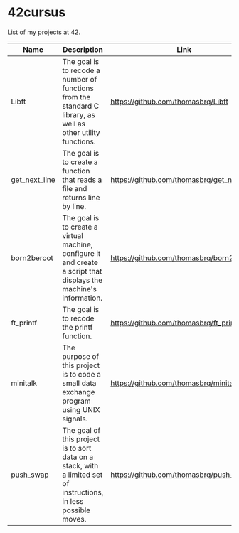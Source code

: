 # 42cursus
List of my projects at 42.

| Name          | Description                                                                                                        | Link                                       |
|---------------|--------------------------------------------------------------------------------------------------------------------|--------------------------------------------|
| Libft         | The goal is to recode a number of functions from the standard C library, as well as other utility functions.       | https://github.com/thomasbrq/Libft         |
| get_next_line | The goal is to create a function that reads a file and returns line by line.                                       | https://github.com/thomasbrq/get_next_line |
| born2beroot   | The goal is to create a virtual machine, configure it and create a script that displays the machine's information. | https://github.com/thomasbrq/born2beroot   |
| ft_printf     | The goal is to recode the printf function.                                                                         | https://github.com/thomasbrq/ft_printf     |
| minitalk      | The purpose of this project is to code a small data exchange program using UNIX signals.                           | https://github.com/thomasbrq/minitalk      |
| push_swap     | The goal of this project is to sort data on a stack, with a limited set of instructions, in less possible moves.   | https://github.com/thomasbrq/push_swap     |
